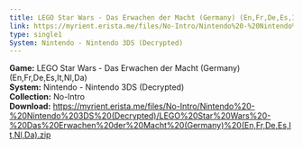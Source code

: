```yaml
---
title: LEGO Star Wars - Das Erwachen der Macht (Germany) (En,Fr,De,Es,It,Nl,Da)
link: https://myrient.erista.me/files/No-Intro/Nintendo%20-%20Nintendo%203DS%20(Decrypted)/LEGO%20Star%20Wars%20-%20Das%20Erwachen%20der%20Macht%20(Germany)%20(En,Fr,De,Es,It,Nl,Da).zip
type: single1
System: Nintendo - Nintendo 3DS (Decrypted)
---
```

<b>Game:</b> LEGO Star Wars - Das Erwachen der Macht (Germany) (En,Fr,De,Es,It,Nl,Da)<br>
<b>System:</b> Nintendo - Nintendo 3DS (Decrypted)<br>
<b>Collection:</b> No-Intro<br>
<b>Download:</b> https://myrient.erista.me/files/No-Intro/Nintendo%20-%20Nintendo%203DS%20(Decrypted)/LEGO%20Star%20Wars%20-%20Das%20Erwachen%20der%20Macht%20(Germany)%20(En,Fr,De,Es,It,Nl,Da).zip